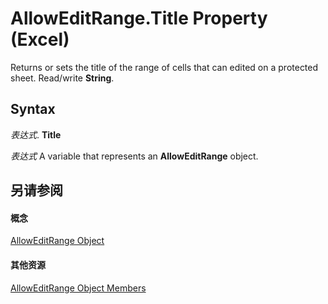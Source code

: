 
# AllowEditRange.Title Property (Excel)

Returns or sets the title of the range of cells that can edited on a protected sheet. Read/write  **String**.


## Syntax

 _表达式_. **Title**

 _表达式_ A variable that represents an **AllowEditRange** object.


## 另请参阅


#### 概念


[AllowEditRange Object](2bfd80d1-3a59-162e-194a-8699ca6b0d4b.md)
#### 其他资源


[AllowEditRange Object Members](http://msdn.microsoft.com/library/4b7e9143-6bdf-b7ba-ba33-5116343bb1e4%28Office.15%29.aspx)